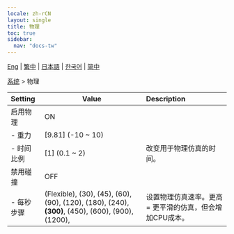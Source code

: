 ```yaml
---
locale: zh-rCN
layout: single
title: 物理
toc: true
sidebar:
  nav: "docs-tw"
---
```

[Eng](/dancexr/menu/2025.4/system/physics) | [繁中](/tw/dancexr/menu/2025.4/system/physics) | [日本語](/jp/dancexr/menu/2025.4/system/physics) | [한국어](/kr/dancexr/menu/2025.4/system/physics) | [简中](/zh/dancexr/menu/2025.4/system/physics)

[系统](../menu#系统) > 物理



| Setting | Value | Description |
| :--- | --- | :--- |
| 启用物理 | ON | 
|- 重力 | [9.81] (-10 ~ 10) | 
|- 时间比例 | [1] (0.1 ~ 2) | 改变用于物理仿真的时间。
| 禁用碰撞 | OFF | 
|- 每秒步骤 | (Flexible), (30), (45), (60), (90), (120), (180), (240), **(300)**, (450), (600), (900), (1200),  | 设置物理仿真速率。更高 = 更平滑的仿真，但会增加CPU成本。

